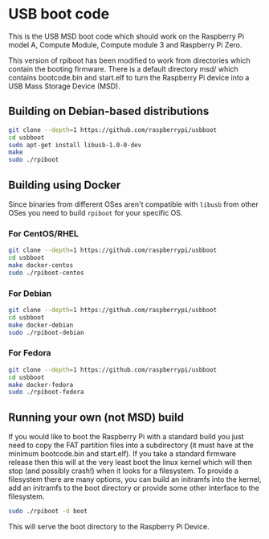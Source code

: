 # USB boot code

This is the USB MSD boot code which should work on the Raspberry Pi model A, Compute Module, Compute
module 3 and Raspberry Pi Zero.

This version of rpiboot has been modified to work from directories which contain the booting
firmware.  There is a default directory msd/ which contains bootcode.bin and start.elf to turn
the Raspberry Pi device into a USB Mass Storage Device (MSD).

## Building on Debian-based distributions

```bash
git clone --depth=1 https://github.com/raspberrypi/usbboot
cd usbboot
sudo apt-get install libusb-1.0-0-dev
make
sudo ./rpiboot
```

## Building using Docker

Since binaries from different OSes aren't compatible with `libusb` from other
OSes you need to build `rpiboot` for your specific OS.

### For CentOS/RHEL

```bash
git clone --depth=1 https://github.com/raspberrypi/usbboot
cd usbboot
make docker-centos
sudo ./rpiboot-centos
```

### For Debian

```bash
git clone --depth=1 https://github.com/raspberrypi/usbboot
cd usbboot
make docker-debian
sudo ./rpiboot-debian
```

### For Fedora

```bash
git clone --depth=1 https://github.com/raspberrypi/usbboot
cd usbboot
make docker-fedora
sudo ./rpiboot-fedora
```

## Running your own (not MSD) build

If you would like to boot the Raspberry Pi with a standard build you just need to copy the FAT partition
files into a subdirectory (it must have at the minimum bootcode.bin and start.elf).  If you take a
standard firmware release then this will at the very least boot the linux kernel which will then stop
(and possibly crash!) when it looks for a filesystem.  To provide a filesystem there are many options,
you can build an initramfs into the kernel, add an initramfs to the boot directory or provide some
other interface to the filesystem.

```bash
sudo ./rpiboot -d boot
```

This will serve the boot directory to the Raspberry Pi Device.
